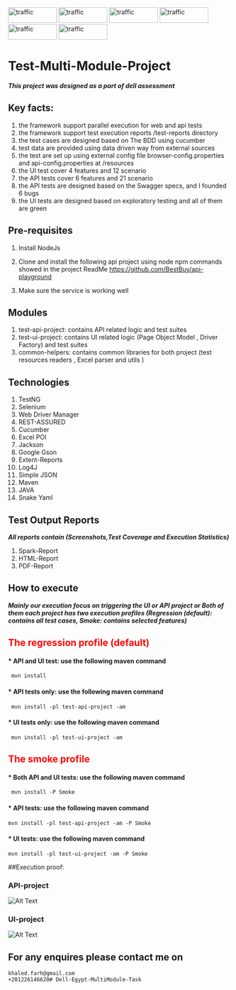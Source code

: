 <div>
<img  alt="traffic" src="https://img.shields.io/badge/Java-ED8B00?style=for-the-badge&logo=java&logoColor=white" width="110" height="35"/>
<img  alt="traffic" src="https://img.shields.io/badge/Selenium-43B02A?style=for-the-badge&logo=Selenium&logoColor=white" width="110" height="35"/>
<img  alt="traffic" src="https://img.shields.io/badge/apache_maven-C71A36?style=for-the-badge&logo=apachemaven&logoColor=white" width="110" height="35"/>
<img  alt="traffic" src="https://qatestlab.com/assets/Uploads/testng1.png" width="110" height="35" />
<img  alt="traffic" src="https://itsadeliverything.com/images/cucumber-logo.png" width="110" height="35"/>
<img  alt="traffic" src="https://i0.wp.com/blog.knoldus.com/wp-content/uploads/2020/05/Rest-assured-logo.png?fit=446%2C113&ssl=1" width="110" height="35" />
</div>

<h1>Test-Multi-Module-Project</h1>

***This project was designed as a part of dell assessment***


## Key facts:
1. the framework support parallel execution for web and api tests
2. the framework support test execution reports /test-reports directory
3. the test cases are designed  based on The BDD using cucumber
4. test data are provided using data driven way from external sources
5. the test are set up using external config file browser-config.properties and api-config.properties at /resources
6. the UI test cover 4 features and 12 scenario
7. the API tests cover 6 features and 21 scenario
8. the API tests are designed based on the Swagger specs, and I founded 6 bugs 
9. the UI tests are designed based on exploratory testing and all of them are green


## Pre-requisites

1. Install NodeJs

2. Clone and install the following api project using node npm commands showed in the project ReadMe
    https://github.com/BestBuy/api-playground
3. Make sure the service is working well


## Modules
1. test-api-project: contains API related logic and test suites
2. test-ui-project:  contains UI related logic (Page Object Model , Driver Factory) and test suites
3. common-helpers: contains common libraries for both project (test resources readers , Excel parser and utils )


## Technologies 
1. TestNG
2. Selenium
3. Web Driver Manager
4. REST-ASSURED
5. Cucumber
6. Excel POI
7. Jackson
8. Google Gson
9. Extent-Reports
10. Log4J
11. Simple JSON
12. Maven
13. JAVA
14. Snake Yaml

## Test Output Reports
***All reports contain (Screenshots,Test Coverage and Execution Statistics)***
1. Spark-Report
2. HTML-Report
3. PDF-Report

## How to execute
***Mainly our execution focus on triggering the UI or API project or Both of them 
each project has two execution profiles (Regression (default): contains all test cases, Smoke: contains selected features)***

<h2 style="color:red">The regression profile (default)</h2>

#### * API and UI test: use the following maven command
     mvn install
#### * API tests only: use the following maven command
     mvn install -pl test-api-project -am
#### * UI tests only: use the following maven command
     mvn install -pl test-ui-project -am

<h2 style="color:red">The smoke profile</h2>

#### * Both API and UI tests: use the following maven command
     mvn install -P Smoke
#### * API tests: use the following maven command
    mvn install -pl test-api-project -am -P Smoke
#### * UI tests: use the following maven command
    mvn install -pl test-ui-project -am -P Smoke

##Execution proof:
### API-project
![Alt Text](https://media.giphy.com/media/vkoVdRi0XbjyhI0nDZ/giphy.gif)

### UI-project
![Alt Text](https://media.giphy.com/media/bceydo3ZTPuedokKWO/giphy.gif)



## For any enquires please contact me on
    khaled.farh@gmail.com
    +201226146620#   D e l l - E g y p t - M u l t i M o d u l e - T a s k  
 